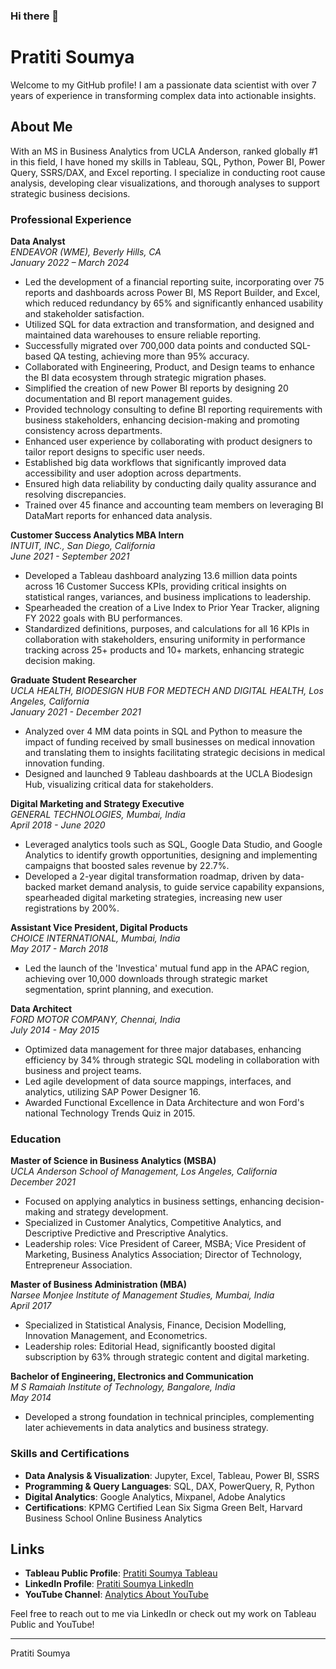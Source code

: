 ### Hi there 👋

# Pratiti Soumya

Welcome to my GitHub profile! I am a passionate data scientist with over 7 years of experience in transforming complex data into actionable insights. 

## About Me

With an MS in Business Analytics from UCLA Anderson, ranked globally #1 in this field, I have honed my skills in Tableau, SQL, Python, Power BI, Power Query, SSRS/DAX, and Excel reporting. I specialize in conducting root cause analysis, developing clear visualizations, and thorough analyses to support strategic business decisions.

### Professional Experience

**Data Analyst**  
*ENDEAVOR (WME), Beverly Hills, CA*  
*January 2022 – March 2024*  
- Led the development of a financial reporting suite, incorporating over 75 reports and dashboards across Power BI, MS Report Builder, and Excel, which reduced redundancy by 65% and significantly enhanced usability and stakeholder satisfaction.
- Utilized SQL for data extraction and transformation, and designed and maintained data warehouses to ensure reliable reporting.
- Successfully migrated over 700,000 data points and conducted SQL-based QA testing, achieving more than 95% accuracy.
- Collaborated with Engineering, Product, and Design teams to enhance the BI data ecosystem through strategic migration phases.
- Simplified the creation of new Power BI reports by designing 20 documentation and BI report management guides.
- Provided technology consulting to define BI reporting requirements with business stakeholders, enhancing decision-making and promoting consistency across departments.
- Enhanced user experience by collaborating with product designers to tailor report designs to specific user needs.
- Established big data workflows that significantly improved data accessibility and user adoption across departments.
- Ensured high data reliability by conducting daily quality assurance and resolving discrepancies.
- Trained over 45 finance and accounting team members on leveraging BI DataMart reports for enhanced data analysis.

**Customer Success Analytics MBA Intern**  
*INTUIT, INC., San Diego, California*  
*June 2021 - September 2021*  
- Developed a Tableau dashboard analyzing 13.6 million data points across 16 Customer Success KPIs, providing critical insights on statistical ranges, variances, and business implications to leadership.
- Spearheaded the creation of a Live Index to Prior Year Tracker, aligning FY 2022 goals with BU performances.
- Standardized definitions, purposes, and calculations for all 16 KPIs in collaboration with stakeholders, ensuring uniformity in performance tracking across 25+ products and 10+ markets, enhancing strategic decision making.

**Graduate Student Researcher**  
*UCLA HEALTH, BIODESIGN HUB FOR MEDTECH AND DIGITAL HEALTH, Los Angeles, California*  
*January 2021 - December 2021*  
- Analyzed over 4 MM data points in SQL and Python to measure the impact of funding received by small businesses on medical innovation and translating them to insights facilitating strategic decisions in medical innovation funding.
- Designed and launched 9 Tableau dashboards at the UCLA Biodesign Hub, visualizing critical data for stakeholders.

**Digital Marketing and Strategy Executive**  
*GENERAL TECHNOLOGIES, Mumbai, India*  
*April 2018 - June 2020*  
- Leveraged analytics tools such as SQL, Google Data Studio, and Google Analytics to identify growth opportunities, designing and implementing campaigns that boosted sales revenue by 22.7%.
- Developed a 2-year digital transformation roadmap, driven by data-backed market demand analysis, to guide service capability expansions, spearheaded digital marketing strategies, increasing new user registrations by 200%.

**Assistant Vice President, Digital Products**  
*CHOICE INTERNATIONAL, Mumbai, India*  
*May 2017 - March 2018*  
- Led the launch of the 'Investica' mutual fund app in the APAC region, achieving over 10,000 downloads through strategic market segmentation, sprint planning, and execution.

**Data Architect**  
*FORD MOTOR COMPANY, Chennai, India*  
*July 2014 - May 2015*  
- Optimized data management for three major databases, enhancing efficiency by 34% through strategic SQL modeling in collaboration with business and project teams.
- Led agile development of data source mappings, interfaces, and analytics, utilizing SAP Power Designer 16.
- Awarded Functional Excellence in Data Architecture and won Ford's national Technology Trends Quiz in 2015.

### Education

**Master of Science in Business Analytics (MSBA)**  
*UCLA Anderson School of Management, Los Angeles, California*  
*December 2021*  
- Focused on applying analytics in business settings, enhancing decision-making and strategy development.
- Specialized in Customer Analytics, Competitive Analytics, and Descriptive Predictive and Prescriptive Analytics.
- Leadership roles: Vice President of Career, MSBA; Vice President of Marketing, Business Analytics Association; Director of Technology, Entrepreneur Association.

**Master of Business Administration (MBA)**  
*Narsee Monjee Institute of Management Studies, Mumbai, India*  
*April 2017*  
- Specialized in Statistical Analysis, Finance, Decision Modelling, Innovation Management, and Econometrics.
- Leadership roles: Editorial Head, significantly boosted digital subscription by 63% through strategic content and digital marketing.

**Bachelor of Engineering, Electronics and Communication**  
*M S Ramaiah Institute of Technology, Bangalore, India*  
*May 2014*  
- Developed a strong foundation in technical principles, complementing later achievements in data analytics and business strategy.

### Skills and Certifications

- **Data Analysis & Visualization**: Jupyter, Excel, Tableau, Power BI, SSRS
- **Programming & Query Languages**: SQL, DAX, PowerQuery, R, Python
- **Digital Analytics**: Google Analytics, Mixpanel, Adobe Analytics
- **Certifications**: KPMG Certified Lean Six Sigma Green Belt, Harvard Business School Online Business Analytics

## Links

- **Tableau Public Profile**: [Pratiti Soumya Tableau](https://public.tableau.com/app/profile/pratiti.soumya/vizzes)
- **LinkedIn Profile**: [Pratiti Soumya LinkedIn](https://www.linkedin.com/in/pratiti-soumya/)
- **YouTube Channel**: [Analytics About YouTube](https://www.youtube.com/@analyticsabout5089/videos)

Feel free to reach out to me via LinkedIn or check out my work on Tableau Public and YouTube!

---

Pratiti Soumya  


